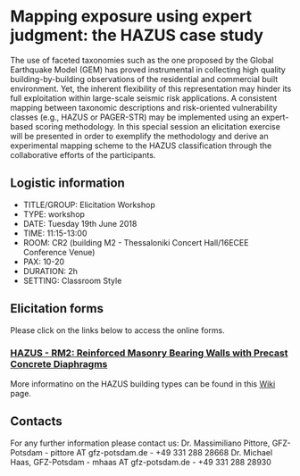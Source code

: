 # Mapping exposure using expert judgment: the HAZUS case study

The use of faceted taxonomies such as the one proposed by the Global Earthquake Model (GEM) has proved instrumental in collecting high quality building-by-building observations of the residential and commercial built environment. Yet, the inherent flexibility of this representation may hinder its full exploitation within large-scale seismic risk applications. A consistent mapping between taxonomic descriptions and risk-oriented vulnerability classes (e.g., HAZUS or PAGER-STR) may be implemented using an expert-based scoring methodology. In this special session an elicitation exercise will be presented in order to exemplify the methodology and derive an experimental mapping scheme to the HAZUS classification through the collaborative efforts of the participants.

## Logistic information

* TITLE/GROUP: Elicitation Workshop 
* TYPE: workshop  
* DATE: Tuesday 19th June 2018 
* TIME: 11:15-13:00
* ROOM: CR2 (building M2 - Thessaloniki Concert Hall/16ECEE Conference Venue)
* PAX: 10-20
* DURATION: 2h  
* SETTING: Classroom Style 

## Elicitation forms
Please click on the links below to access the online forms.

### [HAZUS - RM2: Reinforced Masonry Bearing Walls with Precast Concrete Diaphragms](https://goo.gl/forms/r6U7dLOEyoSaavE23)


More informatino on the HAZUS building types can be found in this [Wiki](https://github.com/GFZ-Centre-for-Early-Warning/ECEE2018_Workshop/wiki/HAZUS-Building-types) page.

## Contacts
For any further information please contact us:
Dr. Massimiliano Pittore, GFZ-Potsdam - pittore AT gfz-potsdam.de - +49 331 288 28668
Dr. Michael Haas, GFZ-Potsdam - mhaas AT gfz-potsdam.de - +49 331 288 28930

